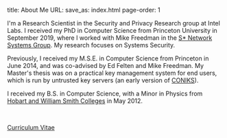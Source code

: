 title: About Me
URL:
save_as: index.html
page-order: 1

<div class="left">
<div class="inner">
<p>
I'm a Research Scientist in the Security and Privacy Research group at Intel Labs. I received my PhD in Computer Science from Princeton University in September 2019, where I worked with Mike Freedman in the <a class="text-info" href="http://sns.cs.princeton.edu">S* Network Systems Group</a>. My research focuses on Systems Security.

<p>Previously, I received my M.S.E. in Computer Science from Princeton in June 2014, and was co-advised by Ed Felten and Mike Freedman. My Master's thesis was on a practical key management system for end users, which is run by untrusted key servers (an early version of <a class="text-info" href="https://coniks.cs.princeton.edu">CONIKS</a>).
</p/>

<p>I received my B.S. in Computer Science, with a Minor in Physics from <a class="text-info" href="http://www.hws.edu">Hobart and William Smith Colleges</a> in May 2012.
</p>
<br/>
<p><a class="text-info" href="static/cv.pdf">Curriculum Vitae</a></p>
</div>
</div>
